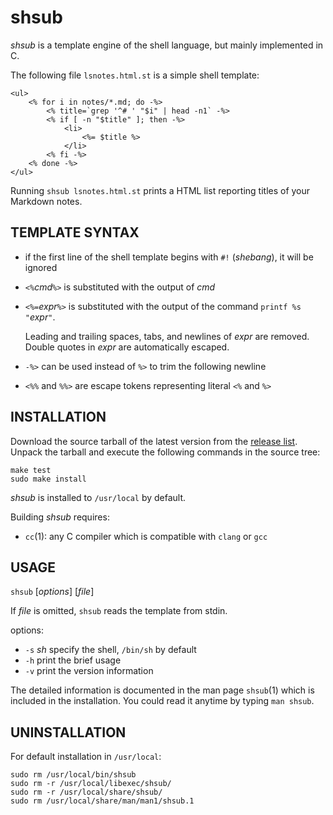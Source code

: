 shsub
=====

*shsub* is a template engine of the shell language,
but mainly implemented in C.

The following file `lsnotes.html.st` is a simple shell template:

	<ul>
		<% for i in notes/*.md; do -%>
			<% title=`grep '^# ' "$i" | head -n1` -%>
			<% if [ -n "$title" ]; then -%>
				<li>
					<%= $title %>
				</li>
			<% fi -%>
		<% done -%>
	</ul>

Running `shsub lsnotes.html.st` prints a HTML list reporting titles of
your Markdown notes.

TEMPLATE SYNTAX
---------------

- if the first line of the shell template begins with `#!` (*shebang*),
it will be ignored

- `<%`*cmd*`%>` is substituted with the output of *cmd*

- `<%=`*expr*`%>` is substituted with the output of the command
`printf %s "`*expr*`"`. 

	Leading and trailing spaces, tabs, and newlines of *expr*
	are removed.
	Double quotes in *expr* are automatically escaped.

- `-%>` can be used instead of `%>` to trim the following newline

- `<%%` and `%%>` are escape tokens representing literal `<%` and `%>`

INSTALLATION
------------

Download the source tarball of the latest version from
the [release list](https://github.com/dongyx/shsub/releases).
Unpack the tarball and
execute the following commands in the source tree:

	make test
	sudo make install

*shsub* is installed to `/usr/local` by default.

Building *shsub* requires:

- `cc`(1): any C compiler which is compatible with `clang` or `gcc`

USAGE
-----

`shsub` \[*options*\] \[*file*\]

If *file* is omitted, `shsub` reads the template from stdin.

options:

- `-s` *sh*	specify the shell, `/bin/sh` by default
- `-h`	print the brief usage
- `-v`	print the version information

The detailed information is documented in the man page `shsub`(1)
which is included in the installation.
You could read it anytime by typing `man shsub`.

UNINSTALLATION
--------------

For default installation in `/usr/local`:

	sudo rm /usr/local/bin/shsub
	sudo rm -r /usr/local/libexec/shsub/
	sudo rm -r /usr/local/share/shsub/
	sudo rm /usr/local/share/man/man1/shsub.1
